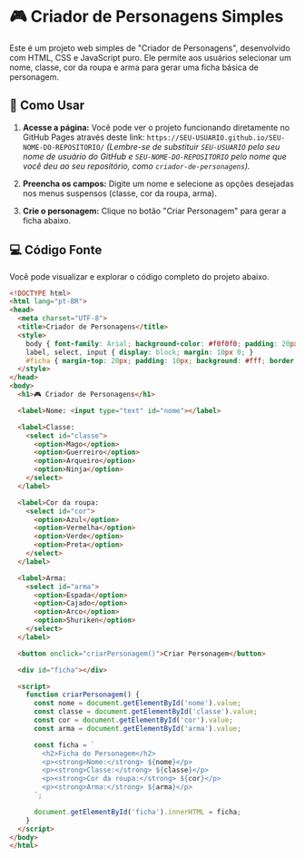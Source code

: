 # 🎮 Criador de Personagens Simples

Este é um projeto web simples de "Criador de Personagens", desenvolvido com HTML, CSS e JavaScript puro. Ele permite aos usuários selecionar um nome, classe, cor da roupa e arma para gerar uma ficha básica de personagem.

## 🚀 Como Usar

1.  **Acesse a página:** Você pode ver o projeto funcionando diretamente no GitHub Pages através deste link:
    `https://SEU-USUARIO.github.io/SEU-NOME-DO-REPOSITORIO/`
    *(Lembre-se de substituir `SEU-USUARIO` pelo seu nome de usuário do GitHub e `SEU-NOME-DO-REPOSITORIO` pelo nome que você deu ao seu repositório, como `criador-de-personagens`).*

2.  **Preencha os campos:** Digite um nome e selecione as opções desejadas nos menus suspensos (classe, cor da roupa, arma).

3.  **Crie o personagem:** Clique no botão "Criar Personagem" para gerar a ficha abaixo.

## 💻 Código Fonte

Você pode visualizar e explorar o código completo do projeto abaixo.

```html
<!DOCTYPE html>
<html lang="pt-BR">
<head>
  <meta charset="UTF-8">
  <title>Criador de Personagens</title>
  <style>
    body { font-family: Arial; background-color: #f0f0f0; padding: 20px; }
    label, select, input { display: block; margin: 10px 0; }
    #ficha { margin-top: 20px; padding: 10px; background: #fff; border: 1px solid #ccc; }
  </style>
</head>
<body>
  <h1>🎮 Criador de Personagens</h1>

  <label>Nome: <input type="text" id="nome"></label>

  <label>Classe:
    <select id="classe">
      <option>Mago</option>
      <option>Guerreiro</option>
      <option>Arqueiro</option>
      <option>Ninja</option>
    </select>
  </label>

  <label>Cor da roupa:
    <select id="cor">
      <option>Azul</option>
      <option>Vermelha</option>
      <option>Verde</option>
      <option>Preta</option>
    </select>
  </label>

  <label>Arma:
    <select id="arma">
      <option>Espada</option>
      <option>Cajado</option>
      <option>Arco</option>
      <option>Shuriken</option>
    </select>
  </label>

  <button onclick="criarPersonagem()">Criar Personagem</button>

  <div id="ficha"></div>

  <script>
    function criarPersonagem() {
      const nome = document.getElementById('nome').value;
      const classe = document.getElementById('classe').value;
      const cor = document.getElementById('cor').value;
      const arma = document.getElementById('arma').value;

      const ficha = `
        <h2>Ficha do Personagem</h2>
        <p><strong>Nome:</strong> ${nome}</p>
        <p><strong>Classe:</strong> ${classe}</p>
        <p><strong>Cor da roupa:</strong> ${cor}</p>
        <p><strong>Arma:</strong> ${arma}</p>
      `;

      document.getElementById('ficha').innerHTML = ficha;
    }
  </script>
</body>
</html>
